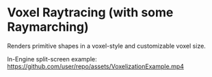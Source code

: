 # Voxel Raytracing (with some Raymarching)

Renders primitive shapes in a voxel-style and customizable voxel size.

In-Engine split-screen example:
https://github.com/user/repo/assets/VoxelizationExample.mp4
